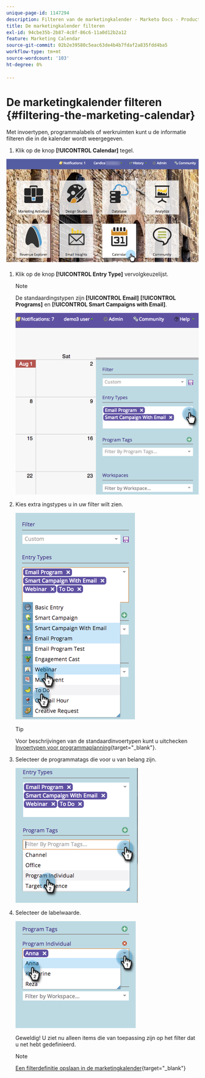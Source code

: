 ```yaml
---
unique-page-id: 1147294
description: Filteren van de marketingkalender - Marketo Docs - Productdocumentatie
title: De marketingkalender filteren
exl-id: 94cbe35b-2b87-4c8f-86c6-11a0d12b2a12
feature: Marketing Calendar
source-git-commit: 02b2e39580c5eac63de4b4b7fdaf2a835fdd4ba5
workflow-type: tm+mt
source-wordcount: '103'
ht-degree: 0%

---
```


# De marketingkalender filteren {#filtering-the-marketing-calendar}

Met invoertypen, programmalabels of werkruimten kunt u de informatie filteren die in de kalender wordt weergegeven.

1. Klik op de knop **[!UICONTROL Calendar]** tegel.

![](assets/2017-05-10-15-30-47.png)

1. Klik op de knop **[!UICONTROL Entry Type]** vervolgkeuzelijst.

   >[!NOTE]
   >
   >De standaardingstypen zijn **[!UICONTROL Email]** **[!UICONTROL Programs]** en **[!UICONTROL Smart Campaigns with Email]**.

   ![](assets/image2014-9-24-10-3a46-3a54.png)

1. Kies extra ingstypes u in uw filter wilt zien.

   ![](assets/image2014-9-24-10-3a47-3a0.png)

   >[!TIP]
   >
   >Voor beschrijvingen van de standaardinvoertypen kunt u uitchecken [Invoertypen voor programmaplanning](/help/marketo/product-docs/core-marketo-concepts/programs/program-schedule-view/program-schedule-view-entry-types.md){target="_blank"}.

1. Selecteer de programmatags die voor u van belang zijn.

   ![](assets/image2014-9-24-10-3a47-3a5.png)

1. Selecteer de labelwaarde.

   ![](assets/image2014-9-24-10-3a47-3a9.png)

   Geweldig! U ziet nu alleen items die van toepassing zijn op het filter dat u net hebt gedefinieerd.

   >[!NOTE]
   >
   >[Een filterdefinitie opslaan in de marketingkalender](/help/marketo/product-docs/core-marketo-concepts/marketing-calendar/working-with-the-calendar/saving-a-filter-definition-in-the-marketing-calendar.md){target="_blank"}
